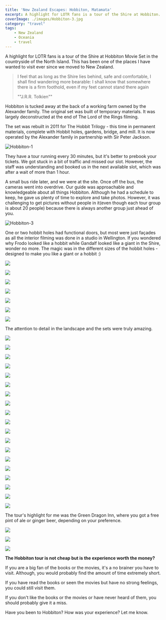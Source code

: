 ```yaml
---
title: 'New Zealand Escapes: Hobbiton, Matamata'
excerpt: A highlight for LOTR fans is a tour of the Shire at Hobbiton. This has been one of the places I have wanted to visit since we moved to New Zealand.
coverImage: ./images/Hobbiton-3.jpg
category: "travel"
tags:
    - New Zealand
    - Oceania
    - travel
---
```


A highlight for LOTR fans is a tour of the Shire at Hobbiton Movie Set in the countryside of the North Island. This has been one of the places I have wanted to visit ever since we moved to New Zealand.

> I feel that as long as the Shire lies behind, safe and comfortable, I shall find wandering more bearable: I shall know that somewhere there is a firm foothold, even if my feet cannot stand there again
>
> ""J.R.R. Tolkien""

Hobbiton is tucked away at the back of a working farm owned by the Alexander family. The original set was built of temporary materials. It was largely deconstructed at the end of The Lord of the Rings filming.

The set was rebuilt in 2011 for The Hobbit Trilogy - this time in permanent materials, complete with Hobbit holes, gardens, bridge, and mill. It is now operated by the Alexander family in partnership with Sir Peter Jackson.

![Hobbiton-1](./images/Hobbiton-1.jpg)

They have a tour running every 30 minutes, but it's better to prebook your tickets. We got stuck in a bit of traffic and missed our slot. However, the staff was understanding and booked us in the next available slot, which was after a wait of more than 1 hour.

A small bus ride later, and we were at the site. Once off the bus, the cameras went into overdrive. Our guide was approachable and knowledgeable about all things Hobbiton. Although he had a schedule to keep, he gave us plenty of time to explore and take photos. However, it was challenging to get pictures without people in it(even though each tour group is about 20 people) because there is always another group just ahead of you.

![Hobbiton-3](./images/Hobbiton-3.jpg)

One or two hobbit holes had functional doors, but most were just façades as all the interior filming was done in a studio in Wellington. If you wondered why Frodo looked like a hobbit while Gandalf looked like a giant in the Shire, wonder no more. The magic was in the different sizes of the hobbit holes - designed to make you like a giant or a hobbit :)

![](./images/Hobbiton-7.jpg)

![](./images/Hobbiton-8.jpg)

![](./images/Hobbiton-5.jpg)

![](./images/Hobbiton-11.jpg)

![](./images/Hobbiton-12.jpg)

![](./images/Hobbiton-22.jpg)

![](./images/Hobbiton-30.jpg)

The attention to detail in the landscape and the sets were truly amazing.

![](./images/Hobbiton-2.jpg)

![](./images/Hobbiton-4.jpg)

![](./images/Hobbiton-6.jpg)

![](./images/Hobbiton-9.jpg)

![](./images/Hobbiton-10.jpg)

![](./images/Hobbiton-13.jpg)

![](./images/Hobbiton-14.jpg)

![](./images/Hobbiton-15.jpg)

![](./images/Hobbiton-16.jpg)

![](./images/Hobbiton-17.jpg)

![](./images/Hobbiton-18.jpg)

![](./images/Hobbiton-19.jpg)

![](./images/Hobbiton-20.jpg)

![](./images/Hobbiton-21.jpg)

![](./images/Hobbiton-23.jpg)

![](./images/Hobbiton-25.jpg)

![](./images/Hobbiton-26.jpg)

![](./images/Hobbiton-27.jpg)

![](./images/Hobbiton-31.jpg)

The tour's highlight for me was the Green Dragon Inn, where you got a free pint of ale or ginger beer, depending on your preference.

![](./images/Hobbiton-24.jpg)

![](./images/Hobbiton-28.jpg)

![](./images/Hobbiton-29.jpg)

**The Hobbiton tour is not cheap but is the experience worth the money?**

If you are a big fan of the books or the movies, it's a no brainer you have to visit. Although, you would probably find the amount of time extremely short.

If you have read the books or seen the movies but have no strong feelings, you could still visit them.

If you don't like the books or the movies or have never heard of them, you should probably give it a miss.

Have you been to Hobbiton? How was your experience? Let me know.
